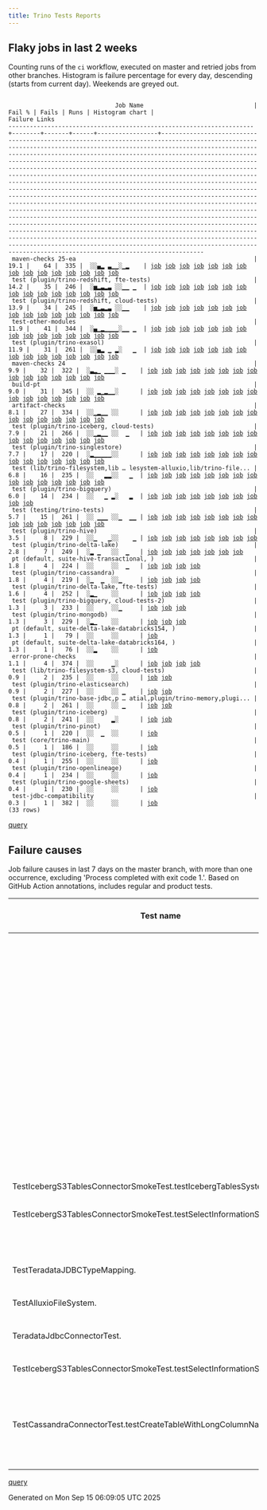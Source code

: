```yaml
---
title: Trino Tests Reports
---
```


## Flaky jobs in last 2 weeks

Counting runs of the `ci` workflow, executed on master and retried jobs from other branches.
Histogram is failure percentage for every day, descending (starts from current day).
Weekends are greyed out.
<pre><code>
                              Job Name                               | Fail % | Fails | Runs | Histogram chart |                                                                                                                                                                                                                                                                                                                                                                                                                                                                                                                                                                                                                  Failure Links                                                                                                                                                                                                                                                                                                                                                                                                                                                                                                                                                                                                                   
---------------------------------------------------------------------+--------+-------+------+-----------------+--------------------------------------------------------------------------------------------------------------------------------------------------------------------------------------------------------------------------------------------------------------------------------------------------------------------------------------------------------------------------------------------------------------------------------------------------------------------------------------------------------------------------------------------------------------------------------------------------------------------------------------------------------------------------------------------------------------------------------------------------------------------------------------------------------------------------------------------------------------------------------------------------------------------------------------------------------------------------------------------------------------------------------------------------------------------------------------------------------------------------------------------------------------------------------------------------------------------------------------------------
 maven-checks 25-ea                                                  |   19.1 |    64 |  335 |  ░░▄▂ ▃▁▁░▁▂    | <a href="https://github.com/trinodb/trino/actions/runs/17660143292/job/50194094687">job</a> <a href="https://github.com/trinodb/trino/actions/runs/17660143292/job/50194094687">job</a> <a href="https://github.com/trinodb/trino/actions/runs/17660143292/job/50194094687">job</a> <a href="https://github.com/trinodb/trino/actions/runs/17660143292/job/50194094687">job</a> <a href="https://github.com/trinodb/trino/actions/runs/17660143292/job/50194094687">job</a> <a href="https://github.com/trinodb/trino/actions/runs/17630006865/job/50095439434">job</a> <a href="https://github.com/trinodb/trino/actions/runs/17650190400/job/50158876928">job</a> <a href="https://github.com/trinodb/trino/actions/runs/17657871522/job/50184928161">job</a> <a href="https://github.com/trinodb/trino/actions/runs/17657871522/job/50184928161">job</a> <a href="https://github.com/trinodb/trino/actions/runs/17660143292/job/50191760066">job</a> <a href="https://github.com/trinodb/trino/actions/runs/17619200359/job/50060293383">job</a> <a href="https://github.com/trinodb/trino/actions/runs/17569837325/job/49903526563">job</a> <a href="https://github.com/trinodb/trino/actions/runs/17570462718/job/49905384729">job</a> <a href="https://github.com/trinodb/trino/actions/runs/17582995086/job/49943647699">job</a> <a href="https://github.com/trinodb/trino/actions/runs/17582995086/job/49952623544">job</a>  
 test (plugin/trino-redshift, fte-tests)                             |   14.2 |    35 |  246 |  ░▅▂▃▂▃ ░░▁▁ ▁  | <a href="https://github.com/trinodb/trino/actions/runs/17697126334/job/50297972193">job</a> <a href="https://github.com/trinodb/trino/actions/runs/17697126334/job/50297972193">job</a> <a href="https://github.com/trinodb/trino/actions/runs/17697126334/job/50301409782">job</a> <a href="https://github.com/trinodb/trino/actions/runs/17697126334/job/50301409782">job</a> <a href="https://github.com/trinodb/trino/actions/runs/17699095983/job/50302384435">job</a> <a href="https://github.com/trinodb/trino/actions/runs/17663936879/job/50202281612">job</a> <a href="https://github.com/trinodb/trino/actions/runs/17668507828/job/50214895890">job</a> <a href="https://github.com/trinodb/trino/actions/runs/17675959315/job/50238062892">job</a> <a href="https://github.com/trinodb/trino/actions/runs/17675997413/job/50238184773">job</a> <a href="https://github.com/trinodb/trino/actions/runs/17630006865/job/50095493975">job</a> <a href="https://github.com/trinodb/trino/actions/runs/17630128259/job/50095839430">job</a> <a href="https://github.com/trinodb/trino/actions/runs/17630918115/job/50098091637">job</a> <a href="https://github.com/trinodb/trino/actions/runs/17631862563/job/50100658545">job</a> <a href="https://github.com/trinodb/trino/actions/runs/17639504534/job/50123136616">job</a> <a href="https://github.com/trinodb/trino/actions/runs/17603248848/job/50009139230">job</a>  
 test (plugin/trino-redshift, cloud-tests)                           |   13.9 |    34 |  245 |  ░▅▂▃▂▃ ░░▁▁    | <a href="https://github.com/trinodb/trino/actions/runs/17697126334/job/50297972180">job</a> <a href="https://github.com/trinodb/trino/actions/runs/17697126334/job/50297972180">job</a> <a href="https://github.com/trinodb/trino/actions/runs/17697126334/job/50301409785">job</a> <a href="https://github.com/trinodb/trino/actions/runs/17697126334/job/50301409785">job</a> <a href="https://github.com/trinodb/trino/actions/runs/17699095983/job/50302384440">job</a> <a href="https://github.com/trinodb/trino/actions/runs/17663936879/job/50202281595">job</a> <a href="https://github.com/trinodb/trino/actions/runs/17668507828/job/50214895884">job</a> <a href="https://github.com/trinodb/trino/actions/runs/17675959315/job/50238062916">job</a> <a href="https://github.com/trinodb/trino/actions/runs/17675997413/job/50238184758">job</a> <a href="https://github.com/trinodb/trino/actions/runs/17630006865/job/50095493992">job</a> <a href="https://github.com/trinodb/trino/actions/runs/17630128259/job/50095839400">job</a> <a href="https://github.com/trinodb/trino/actions/runs/17630918115/job/50098091680">job</a> <a href="https://github.com/trinodb/trino/actions/runs/17631862563/job/50100658557">job</a> <a href="https://github.com/trinodb/trino/actions/runs/17639504534/job/50123136656">job</a> <a href="https://github.com/trinodb/trino/actions/runs/17603248848/job/50009139216">job</a>  
 test-other-modules                                                  |   11.9 |    41 |  344 |  ░▄▁▂▁▁▁▁░▁▁ ▁  | <a href="https://github.com/trinodb/trino/actions/runs/17697126334/job/50297949644">job</a> <a href="https://github.com/trinodb/trino/actions/runs/17697126334/job/50297949644">job</a> <a href="https://github.com/trinodb/trino/actions/runs/17697126334/job/50301409187">job</a> <a href="https://github.com/trinodb/trino/actions/runs/17697126334/job/50301409187">job</a> <a href="https://github.com/trinodb/trino/actions/runs/17668507828/job/50214815451">job</a> <a href="https://github.com/trinodb/trino/actions/runs/17680415495/job/50253036027">job</a> <a href="https://github.com/trinodb/trino/actions/runs/17630128259/job/50095797726">job</a> <a href="https://github.com/trinodb/trino/actions/runs/17630132068/job/50095807031">job</a> <a href="https://github.com/trinodb/trino/actions/runs/17646526015/job/50145803127">job</a> <a href="https://github.com/trinodb/trino/actions/runs/17657114104/job/50182531485">job</a> <a href="https://github.com/trinodb/trino/actions/runs/17657871522/job/50184928286">job</a> <a href="https://github.com/trinodb/trino/actions/runs/17606371752/job/50017937039">job</a> <a href="https://github.com/trinodb/trino/actions/runs/17628636729/job/50091355195">job</a> <a href="https://github.com/trinodb/trino/actions/runs/17569837325/job/49903526613">job</a> <a href="https://github.com/trinodb/trino/actions/runs/17570462718/job/49905384745">job</a>  
 test (plugin/trino-exasol)                                          |   11.9 |    31 |  261 |  ░░▄▂ ▁ ▂░   ▁  | <a href="https://github.com/trinodb/trino/actions/runs/17660143292/job/50194095767">job</a> <a href="https://github.com/trinodb/trino/actions/runs/17660143292/job/50194095767">job</a> <a href="https://github.com/trinodb/trino/actions/runs/17660143292/job/50194095767">job</a> <a href="https://github.com/trinodb/trino/actions/runs/17660143292/job/50194095767">job</a> <a href="https://github.com/trinodb/trino/actions/runs/17660143292/job/50194095767">job</a> <a href="https://github.com/trinodb/trino/actions/runs/17630006865/job/50095493977">job</a> <a href="https://github.com/trinodb/trino/actions/runs/17630918115/job/50098091653">job</a> <a href="https://github.com/trinodb/trino/actions/runs/17660143292/job/50191801080">job</a> <a href="https://github.com/trinodb/trino/actions/runs/17660143292/job/50191801080">job</a> <a href="https://github.com/trinodb/trino/actions/runs/17660143292/job/50191801080">job</a> <a href="https://github.com/trinodb/trino/actions/runs/17582995086/job/49943730191">job</a> <a href="https://github.com/trinodb/trino/actions/runs/17582995086/job/49952627300">job</a> <a href="https://github.com/trinodb/trino/actions/runs/17597096120/job/49991797539">job</a> <a href="https://github.com/trinodb/trino/actions/runs/17597096120/job/49993450658">job</a> <a href="https://github.com/trinodb/trino/actions/runs/17564284509/job/49887843060">job</a>  
 maven-checks 24                                                     |    9.9 |    32 |  322 |  ░▃▂▁ ▁▁▁░ ▁    | <a href="https://github.com/trinodb/trino/actions/runs/17697126334/job/50297949621">job</a> <a href="https://github.com/trinodb/trino/actions/runs/17697126334/job/50297949621">job</a> <a href="https://github.com/trinodb/trino/actions/runs/17699095983/job/50302362535">job</a> <a href="https://github.com/trinodb/trino/actions/runs/17657871522/job/50202516504">job</a> <a href="https://github.com/trinodb/trino/actions/runs/17657871522/job/50202516504">job</a> <a href="https://github.com/trinodb/trino/actions/runs/17657871522/job/50204891060">job</a> <a href="https://github.com/trinodb/trino/actions/runs/17657871522/job/50204891060">job</a> <a href="https://github.com/trinodb/trino/actions/runs/17661876542/job/50196529459">job</a> <a href="https://github.com/trinodb/trino/actions/runs/17646526015/job/50145802755">job</a> <a href="https://github.com/trinodb/trino/actions/runs/17650190400/job/50158876927">job</a> <a href="https://github.com/trinodb/trino/actions/runs/17657871522/job/50184928176">job</a> <a href="https://github.com/trinodb/trino/actions/runs/17657871522/job/50184928176">job</a> <a href="https://github.com/trinodb/trino/actions/runs/17603248848/job/50009095624">job</a> <a href="https://github.com/trinodb/trino/actions/runs/17569837325/job/49903526558">job</a> <a href="https://github.com/trinodb/trino/actions/runs/17581480647/job/49938662373">job</a>  
 build-pt                                                            |    9.0 |    31 |  345 |  ░░ ▂▁▂▁▁░      | <a href="https://github.com/trinodb/trino/actions/runs/17631862563/job/50100621025">job</a> <a href="https://github.com/trinodb/trino/actions/runs/17643059345/job/50134345906">job</a> <a href="https://github.com/trinodb/trino/actions/runs/17643059345/job/50134345906">job</a> <a href="https://github.com/trinodb/trino/actions/runs/17650190400/job/50158877028">job</a> <a href="https://github.com/trinodb/trino/actions/runs/17657871522/job/50184928222">job</a> <a href="https://github.com/trinodb/trino/actions/runs/17606371752/job/50017937061">job</a> <a href="https://github.com/trinodb/trino/actions/runs/17619200359/job/50060293330">job</a> <a href="https://github.com/trinodb/trino/actions/runs/17628636729/job/50091355167">job</a> <a href="https://github.com/trinodb/trino/actions/runs/17585622883/job/49952694294">job</a> <a href="https://github.com/trinodb/trino/actions/runs/17595261335/job/49985886792">job</a> <a href="https://github.com/trinodb/trino/actions/runs/17595261335/job/49985886792">job</a> <a href="https://github.com/trinodb/trino/actions/runs/17596775483/job/49990740738">job</a> <a href="https://github.com/trinodb/trino/actions/runs/17596775483/job/49990740738">job</a> <a href="https://github.com/trinodb/trino/actions/runs/17548389105/job/49834990822">job</a> <a href="https://github.com/trinodb/trino/actions/runs/17548389105/job/49834990822">job</a>  
 artifact-checks                                                     |    8.1 |    27 |  334 |  ░░▁▂▁▁ ░░      | <a href="https://github.com/trinodb/trino/actions/runs/17663936879/job/50202240761">job</a> <a href="https://github.com/trinodb/trino/actions/runs/17684430694/job/50266031620">job</a> <a href="https://github.com/trinodb/trino/actions/runs/17684430694/job/50266031620">job</a> <a href="https://github.com/trinodb/trino/actions/runs/17619841585/job/50146411200">job</a> <a href="https://github.com/trinodb/trino/actions/runs/17619841585/job/50146411200">job</a> <a href="https://github.com/trinodb/trino/actions/runs/17619841585/job/50146411200">job</a> <a href="https://github.com/trinodb/trino/actions/runs/17619841585/job/50147658947">job</a> <a href="https://github.com/trinodb/trino/actions/runs/17619841585/job/50147658947">job</a> <a href="https://github.com/trinodb/trino/actions/runs/17619841585/job/50062543817">job</a> <a href="https://github.com/trinodb/trino/actions/runs/17619841585/job/50062543817">job</a> <a href="https://github.com/trinodb/trino/actions/runs/17619841585/job/50062543817">job</a> <a href="https://github.com/trinodb/trino/actions/runs/17619841585/job/50081219576">job</a> <a href="https://github.com/trinodb/trino/actions/runs/17619841585/job/50081219576">job</a> <a href="https://github.com/trinodb/trino/actions/runs/17595261335/job/49985886737">job</a> <a href="https://github.com/trinodb/trino/actions/runs/17595261335/job/49985886737">job</a>  
 test (plugin/trino-iceberg, cloud-tests)                            |    7.9 |    21 |  266 |  ░░▁▂▁▁ ░░  ▁   | <a href="https://github.com/trinodb/trino/actions/runs/17675959315/job/50238062823">job</a> <a href="https://github.com/trinodb/trino/actions/runs/17675997413/job/50238184764">job</a> <a href="https://github.com/trinodb/trino/actions/runs/17630918115/job/50098091603">job</a> <a href="https://github.com/trinodb/trino/actions/runs/17631862563/job/50100658512">job</a> <a href="https://github.com/trinodb/trino/actions/runs/17646526015/job/50145914766">job</a> <a href="https://github.com/trinodb/trino/actions/runs/17660143292/job/50191801106">job</a> <a href="https://github.com/trinodb/trino/actions/runs/17660143292/job/50191801106">job</a> <a href="https://github.com/trinodb/trino/actions/runs/17619200359/job/50060381783">job</a> <a href="https://github.com/trinodb/trino/actions/runs/17571183698/job/49907593060">job</a> <a href="https://github.com/trinodb/trino/actions/runs/17571183698/job/49907593060">job</a> <a href="https://github.com/trinodb/trino/actions/runs/17582995086/job/49943730284">job</a> <a href="https://github.com/trinodb/trino/actions/runs/17564284509/job/49887843111">job</a> <a href="https://github.com/trinodb/trino/actions/runs/17478884174/job/49645204011">job</a> <a href="https://github.com/trinodb/trino/actions/runs/17434780354/job/49501865284">job</a> <a href="https://github.com/trinodb/trino/actions/runs/17434780354/job/49501865284">job</a>  
 test (plugin/trino-singlestore)                                     |    7.7 |    17 |  220 |  ░▂▁▁▁▁▁░░      | <a href="https://github.com/trinodb/trino/actions/runs/17691057049/job/50284613992">job</a> <a href="https://github.com/trinodb/trino/actions/runs/17691057049/job/50284613992">job</a> <a href="https://github.com/trinodb/trino/actions/runs/17675997413/job/50238184755">job</a> <a href="https://github.com/trinodb/trino/actions/runs/17640244384/job/50125464864">job</a> <a href="https://github.com/trinodb/trino/actions/runs/17640244384/job/50125464864">job</a> <a href="https://github.com/trinodb/trino/actions/runs/17655660370/job/50177709387">job</a> <a href="https://github.com/trinodb/trino/actions/runs/17619200359/job/50060381934">job</a> <a href="https://github.com/trinodb/trino/actions/runs/17624436933/job/50077731051">job</a> <a href="https://github.com/trinodb/trino/actions/runs/17624436933/job/50077731051">job</a> <a href="https://github.com/trinodb/trino/actions/runs/17569837325/job/49903568321">job</a> <a href="https://github.com/trinodb/trino/actions/runs/17598156156/job/49994905704">job</a> <a href="https://github.com/trinodb/trino/actions/runs/17545867111/job/49827179870">job</a> <a href="https://github.com/trinodb/trino/actions/runs/17555458890/job/49858475384">job</a> <a href="https://github.com/trinodb/trino/actions/runs/17555458890/job/49858475384">job</a> <a href="https://github.com/trinodb/trino/actions/runs/17555458890/job/49858475384">job</a>  
 test (lib/trino-filesystem,lib … lesystem-alluxio,lib/trino-file... |    6.8 |    16 |  235 |  ░░   ▂▂░░   ▁  | <a href="https://github.com/trinodb/trino/actions/runs/17569837325/job/49903568223">job</a> <a href="https://github.com/trinodb/trino/actions/runs/17596775483/job/49990798959">job</a> <a href="https://github.com/trinodb/trino/actions/runs/17596775483/job/49990798959">job</a> <a href="https://github.com/trinodb/trino/actions/runs/17596775483/job/49990798959">job</a> <a href="https://github.com/trinodb/trino/actions/runs/17540671319/job/49811735530">job</a> <a href="https://github.com/trinodb/trino/actions/runs/17540671319/job/49811735530">job</a> <a href="https://github.com/trinodb/trino/actions/runs/17540671319/job/49826832580">job</a> <a href="https://github.com/trinodb/trino/actions/runs/17540671319/job/49826832580">job</a> <a href="https://github.com/trinodb/trino/actions/runs/17545867111/job/49827179764">job</a> <a href="https://github.com/trinodb/trino/actions/runs/17448082907/job/49547203451">job</a> <a href="https://github.com/trinodb/trino/actions/runs/17394539973/job/49373944915">job</a> <a href="https://github.com/trinodb/trino/actions/runs/17398007937/job/49384352317">job</a> <a href="https://github.com/trinodb/trino/actions/runs/17398007937/job/49384352317">job</a> <a href="https://github.com/trinodb/trino/actions/runs/17410769170/job/49427218248">job</a> <a href="https://github.com/trinodb/trino/actions/runs/17413234423/job/49435430032">job</a>  
 test (plugin/trino-bigquery)                                        |    6.0 |    14 |  234 |  ░░   ▁ ▂░   ▂  | <a href="https://github.com/trinodb/trino/actions/runs/17571183698/job/49907593008">job</a> <a href="https://github.com/trinodb/trino/actions/runs/17571183698/job/49907593008">job</a> <a href="https://github.com/trinodb/trino/actions/runs/17582995086/job/49943730297">job</a> <a href="https://github.com/trinodb/trino/actions/runs/17522911115/job/49769293328">job</a> <a href="https://github.com/trinodb/trino/actions/runs/17439591689/job/49518881381">job</a> <a href="https://github.com/trinodb/trino/actions/runs/17392797220/job/49369526556">job</a> <a href="https://github.com/trinodb/trino/actions/runs/17394539973/job/49373944928">job</a> <a href="https://github.com/trinodb/trino/actions/runs/17395602983/job/49376905795">job</a> <a href="https://github.com/trinodb/trino/actions/runs/17398720581/job/49386716695">job</a> <a href="https://github.com/trinodb/trino/actions/runs/17399696876/job/49389797396">job</a>                                                                                                                                                                                                                                                                                                                                                                                                                  
 test (testing/trino-tests)                                          |    5.7 |    15 |  261 |  ░░ ▁▁▁ ░░▁  ▁▁ | <a href="https://github.com/trinodb/trino/actions/runs/17657114104/job/50182608522">job</a> <a href="https://github.com/trinodb/trino/actions/runs/17657871522/job/50185114456">job</a> <a href="https://github.com/trinodb/trino/actions/runs/17657871522/job/50185114456">job</a> <a href="https://github.com/trinodb/trino/actions/runs/17608848924/job/50025974278">job</a> <a href="https://github.com/trinodb/trino/actions/runs/17619200359/job/50060381982">job</a> <a href="https://github.com/trinodb/trino/actions/runs/17571183698/job/49907593123">job</a> <a href="https://github.com/trinodb/trino/actions/runs/17571183698/job/49907593123">job</a> <a href="https://github.com/trinodb/trino/actions/runs/17481848895/job/49653506212">job</a> <a href="https://github.com/trinodb/trino/actions/runs/17484719252/job/49661484113">job</a> <a href="https://github.com/trinodb/trino/actions/runs/17478884174/job/49645204052">job</a> <a href="https://github.com/trinodb/trino/actions/runs/17400033150/job/49390922336">job</a> <a href="https://github.com/trinodb/trino/actions/runs/17400851027/job/49393523673">job</a> <a href="https://github.com/trinodb/trino/actions/runs/17401941931/job/49396951386">job</a> <a href="https://github.com/trinodb/trino/actions/runs/17370860953/job/49306211788">job</a> <a href="https://github.com/trinodb/trino/actions/runs/17370860953/job/49306211788">job</a>  
 test (plugin/trino-hive)                                            |    3.5 |     8 |  229 |  ░░▁   ▁░░    ▁ | <a href="https://github.com/trinodb/trino/actions/runs/17684430694/job/50266097255">job</a> <a href="https://github.com/trinodb/trino/actions/runs/17684430694/job/50266097255">job</a> <a href="https://github.com/trinodb/trino/actions/runs/17555458890/job/49858475362">job</a> <a href="https://github.com/trinodb/trino/actions/runs/17555458890/job/49858475362">job</a> <a href="https://github.com/trinodb/trino/actions/runs/17555458890/job/49858475362">job</a> <a href="https://github.com/trinodb/trino/actions/runs/17478884174/job/49645203991">job</a> <a href="https://github.com/trinodb/trino/actions/runs/17370860953/job/49306211686">job</a> <a href="https://github.com/trinodb/trino/actions/runs/17370860953/job/49306211686">job</a>                                                                                                                                                                                                                                                                                                                                                                                                                                                                                                                                                                                  
 test (plugin/trino-delta-lake)                                      |    2.8 |     7 |  249 |  ░▂ ▁   ░░  ▁   | <a href="https://github.com/trinodb/trino/actions/runs/17691057049/job/50284613947">job</a> <a href="https://github.com/trinodb/trino/actions/runs/17691057049/job/50284613947">job</a> <a href="https://github.com/trinodb/trino/actions/runs/17677268740/job/50242497268">job</a> <a href="https://github.com/trinodb/trino/actions/runs/17640244384/job/50125464755">job</a> <a href="https://github.com/trinodb/trino/actions/runs/17640244384/job/50125464755">job</a> <a href="https://github.com/trinodb/trino/actions/runs/17437275724/job/49510567606">job</a> <a href="https://github.com/trinodb/trino/actions/runs/17446668703/job/49542783573">job</a>                                                                                                                                                                                                                                                                                                                                                                                                                                                                                                                                                                                                                                                                  
 pt (default, suite-hive-transactional, )                            |    1.8 |     4 |  224 |  ░░     ░░  ▁   | <a href="https://github.com/trinodb/trino/actions/runs/17655660370/job/50178811091">job</a> <a href="https://github.com/trinodb/trino/actions/runs/17434780354/job/49503332877">job</a> <a href="https://github.com/trinodb/trino/actions/runs/17434780354/job/49503332877">job</a> <a href="https://github.com/trinodb/trino/actions/runs/17394539973/job/49374539869">job</a>                                                                                                                                                                                                                                                                                                                                                                                                                                                                                                                                                                                                                                                                                                                                                                                                                                                                                                                  
 test (plugin/trino-cassandra)                                       |    1.8 |     4 |  219 |  ░▁  ▁  ░░▁     | <a href="https://github.com/trinodb/trino/actions/runs/17699095983/job/50302384392">job</a> <a href="https://github.com/trinodb/trino/actions/runs/17606371752/job/50018008988">job</a> <a href="https://github.com/trinodb/trino/actions/runs/17484717053/job/49661486551">job</a> <a href="https://github.com/trinodb/trino/actions/runs/17469191848/job/49612989816">job</a>                                                                                                                                                                                                                                                                                                                                                                                                                                                                                                                                                                                                                                                                                                                                                                                                                                                                                                                  
 test (plugin/trino-delta-lake, fte-tests)                           |    1.6 |     4 |  252 |  ░▂▁    ░░      | <a href="https://github.com/trinodb/trino/actions/runs/17697126334/job/50297972167">job</a> <a href="https://github.com/trinodb/trino/actions/runs/17697126334/job/50297972167">job</a> <a href="https://github.com/trinodb/trino/actions/runs/17684430694/job/50266097268">job</a> <a href="https://github.com/trinodb/trino/actions/runs/17684430694/job/50266097268">job</a>                                                                                                                                                                                                                                                                                                                                                                                                                                                                                                                                                                                                                                                                                                                                                                                                                                                                                                                  
 test (plugin/trino-bigquery, cloud-tests-2)                         |    1.3 |     3 |  233 |  ░░     ░░▁     | <a href="https://github.com/trinodb/trino/actions/runs/17484719252/job/49661484037">job</a> <a href="https://github.com/trinodb/trino/actions/runs/17453545455/job/49562745727">job</a> <a href="https://github.com/trinodb/trino/actions/runs/17441865154/job/49526687325">job</a>                                                                                                                                                                                                                                                                                                                                                                                                                                                                                                                                                                                                                                                                                                                                                                                                                                                                                                                                                                                                  
 test (plugin/trino-mongodb)                                         |    1.3 |     3 |  229 |  ░▂▁    ░░      | <a href="https://github.com/trinodb/trino/actions/runs/17697126334/job/50297972172">job</a> <a href="https://github.com/trinodb/trino/actions/runs/17697126334/job/50297972172">job</a> <a href="https://github.com/trinodb/trino/actions/runs/17687261598/job/50274628598">job</a>                                                                                                                                                                                                                                                                                                                                                                                                                                                                                                                                                                                                                                                                                                                                                                                                                                                                                                                                                                                                  
 pt (default, suite-delta-lake-databricks154, )                      |    1.3 |     1 |   79 |  ░░     ░░      | <a href="https://github.com/trinodb/trino/actions/runs/17392810389/job/49369968383">job</a>                                                                                                                                                                                                                                                                                                                                                                                                                                                                                                                                                                                                                                                                                                                                                                                                                                                                                                                                                                                                                                                                                                                                                                  
 pt (default, suite-delta-lake-databricks164, )                      |    1.3 |     1 |   76 |  ░░▂    ░░      | <a href="https://github.com/trinodb/trino/actions/runs/17663936879/job/50202637267">job</a>                                                                                                                                                                                                                                                                                                                                                                                                                                                                                                                                                                                                                                                                                                                                                                                                                                                                                                                                                                                                                                                                                                                                                                  
 error-prone-checks                                                  |    1.1 |     4 |  374 |  ░░     ▁░      | <a href="https://github.com/trinodb/trino/actions/runs/17569837325/job/49903526598">job</a> <a href="https://github.com/trinodb/trino/actions/runs/17570462718/job/49905384738">job</a> <a href="https://github.com/trinodb/trino/actions/runs/17530720727/job/49787294027">job</a> <a href="https://github.com/trinodb/trino/actions/runs/17474414319/job/49630557215">job</a>                                                                                                                                                                                                                                                                                                                                                                                                                                                                                                                                                                                                                                                                                                                                                                                                                                                                                                                  
 test (lib/trino-filesystem-s3, cloud-tests)                         |    0.9 |     2 |  235 |  ░░     ░░      | <a href="https://github.com/trinodb/trino/actions/runs/17557558473/job/49865609379">job</a> <a href="https://github.com/trinodb/trino/actions/runs/17400552411/job/49392563386">job</a>                                                                                                                                                                                                                                                                                                                                                                                                                                                                                                                                                                                                                                                                                                                                                                                                                                                                                                                                                                                                                                                                                  
 test (plugin/trino-elasticsearch)                                   |    0.9 |     2 |  227 |  ░░     ░░ ▁    | <a href="https://github.com/trinodb/trino/actions/runs/17462739520/job/49591107328">job</a> <a href="https://github.com/trinodb/trino/actions/runs/17462739520/job/49591107328">job</a>                                                                                                                                                                                                                                                                                                                                                                                                                                                                                                                                                                                                                                                                                                                                                                                                                                                                                                                                                                                                                                                                                  
 test (plugin/trino-base-jdbc,p … atial,plugin/trino-memory,plugi... |    0.8 |     2 |  261 |  ░░     ░░ ▁    | <a href="https://github.com/trinodb/trino/actions/runs/17453545455/job/49562745705">job</a> <a href="https://github.com/trinodb/trino/actions/runs/17474414319/job/49630655182">job</a>                                                                                                                                                                                                                                                                                                                                                                                                                                                                                                                                                                                                                                                                                                                                                                                                                                                                                                                                                                                                                                                                                  
 test (plugin/trino-iceberg)                                         |    0.8 |     2 |  241 |  ░░     ▂░      | <a href="https://github.com/trinodb/trino/actions/runs/17630918115/job/50098091613">job</a> <a href="https://github.com/trinodb/trino/actions/runs/17530720727/job/49787311082">job</a>                                                                                                                                                                                                                                                                                                                                                                                                                                                                                                                                                                                                                                                                                                                                                                                                                                                                                                                                                                                                                                                                                  
 test (plugin/trino-pinot)                                           |    0.5 |     1 |  220 |  ░░  ▁  ░░      | <a href="https://github.com/trinodb/trino/actions/runs/17606371752/job/50018009063">job</a>                                                                                                                                                                                                                                                                                                                                                                                                                                                                                                                                                                                                                                                                                                                                                                                                                                                                                                                                                                                                                                                                                                                                                                  
 test (core/trino-main)                                              |    0.5 |     1 |  186 |  ░░     ░░      | <a href="https://github.com/trinodb/trino/actions/runs/17413234423/job/49435430045">job</a>                                                                                                                                                                                                                                                                                                                                                                                                                                                                                                                                                                                                                                                                                                                                                                                                                                                                                                                                                                                                                                                                                                                                                                  
 test (plugin/trino-iceberg, fte-tests)                              |    0.4 |     1 |  255 |  ░░     ░░      | <a href="https://github.com/trinodb/trino/actions/runs/17677268740/job/50242497328">job</a>                                                                                                                                                                                                                                                                                                                                                                                                                                                                                                                                                                                                                                                                                                                                                                                                                                                                                                                                                                                                                                                                                                                                                                  
 test (plugin/trino-openlineage)                                     |    0.4 |     1 |  234 |  ░░     ░░      | <a href="https://github.com/trinodb/trino/actions/runs/17474414319/job/49630655273">job</a>                                                                                                                                                                                                                                                                                                                                                                                                                                                                                                                                                                                                                                                                                                                                                                                                                                                                                                                                                                                                                                                                                                                                                                  
 test (plugin/trino-google-sheets)                                   |    0.4 |     1 |  230 |  ░░     ░░      | <a href="https://github.com/trinodb/trino/actions/runs/17376638287/job/49324400266">job</a>                                                                                                                                                                                                                                                                                                                                                                                                                                                                                                                                                                                                                                                                                                                                                                                                                                                                                                                                                                                                                                                                                                                                                                  
 test-jdbc-compatibility                                             |    0.3 |     1 |  382 |  ░░     ░░      | <a href="https://github.com/trinodb/trino/actions/runs/17474414319/job/49630557184">job</a>                                                                                                                                                                                                                                                                                                                                                                                                                                                                                                                                                                                                                                                                                                                                                                                                                                                                                                                                                                                                                                                                                                                                                                  
(33 rows)
</code></pre>
[query](https://github.com/trinodb/reports/blob/fdf73c15a68b8f33ebf5c831276b924257e3237c/sql/tests/jobs.sql)

## Failure causes

Job failure causes in last 7 days on the master branch, with more than one occurrence,
excluding 'Process completed with exit code 1.'.
Based on GitHub Action annotations, includes regular and product tests.

| Test name                                                               | Message                                                                                                                                                                                    | Test failures | Run failures | % of runs | First seen at           | Last seen at            | Failure Links                                                                                                                                                                                                                                                                                                                                                                                                    |
| ----------------------------------------------------------------------- | ------------------------------------------------------------------------------------------------------------------------------------------------------------------------------------------ | -------------:| ------------:| ---------:| ----------------------- | ----------------------- | ---------------------------------------------------------------------------------------------------------------------------------------------------------------------------------------------------------------------------------------------------------------------------------------------------------------------------------------------------------------------------------------------------------------- |
|                                                                         | Process completed with exit code 255.                                                                                                                                                      |            48 |           22 |       4.0 | 2025-09-08 21:51:52.000 | 2025-09-13 17:02:06.000 | <a href="https://github.com/trinodb/trino/actions/runs/17564284509/job/49887843161">job</a> <a href="https://github.com/trinodb/trino/actions/runs/17564284509/job/49887843179">job</a> <a href="https://github.com/trinodb/trino/actions/runs/17571183698/job/49907593099">job</a> <a href="https://github.com/trinodb/trino/actions/runs/17571183698/job/49907593113">job</a> <a href="https://github.com/trinodb/trino/actions/runs/17581480647/job/49938723792">job</a>  |
|                                                                         | The action has timed out.                                                                                                                                                                  |            43 |           25 |       4.5 | 2025-09-08 05:36:04.000 | 2025-09-13 16:34:20.000 | <a href="https://github.com/trinodb/trino/actions/runs/17540671319/job/49811696365">job</a> <a href="https://github.com/trinodb/trino/actions/runs/17545867111/job/49827179870">job</a> <a href="https://github.com/trinodb/trino/actions/runs/17548389105/job/49834990822">job</a> <a href="https://github.com/trinodb/trino/actions/runs/17548389105/job/49847055335">job</a> <a href="https://github.com/trinodb/trino/actions/runs/17564284509/job/49887763035">job</a>  |
|                                                                         | The operation was canceled.                                                                                                                                                                |            15 |            4 |       0.7 | 2025-09-09 02:40:08.000 | 2025-09-12 16:49:38.000 | <a href="https://github.com/trinodb/trino/actions/runs/17569837325/job/49903550244">job</a> <a href="https://github.com/trinodb/trino/actions/runs/17569837325/job/49904146318">job</a> <a href="https://github.com/trinodb/trino/actions/runs/17569837325/job/49904146325">job</a> <a href="https://github.com/trinodb/trino/actions/runs/17569837325/job/49904146334">job</a> <a href="https://github.com/trinodb/trino/actions/runs/17569837325/job/49904146335">job</a>  |
|                                                                         | The job has exceeded the maximum execution time of 15m0s                                                                                                                                   |             9 |            4 |       0.7 | 2025-09-09 02:40:08.000 | 2025-09-12 16:49:38.000 | <a href="https://github.com/trinodb/trino/actions/runs/17569837325/job/49903550244">job</a> <a href="https://github.com/trinodb/trino/actions/runs/17570462718/job/49905413922">job</a> <a href="https://github.com/trinodb/trino/actions/runs/17572543682/job/49911270896">job</a> <a href="https://github.com/trinodb/trino/actions/runs/17572543682/job/49911270906">job</a> <a href="https://github.com/trinodb/trino/actions/runs/17680415495/job/50253086431">job</a>  |
|                                                                         | Specify a \`Locale\` when calling \`String\#to\{Lower,Upper\}Case\`. \(Note: there are multiple suggested fixes; the third may be most appropriate if you're dealing with ASCII Strings.\) |             6 |            1 |       0.2 | 2025-09-09 02:43:14.000 | 2025-09-09 02:43:14.000 | <a href="https://github.com/trinodb/trino/actions/runs/17569837325/job/49903526598">job</a> <a href="https://github.com/trinodb/trino/actions/runs/17569837325/job/49903526598">job</a> <a href="https://github.com/trinodb/trino/actions/runs/17569837325/job/49903526598">job</a> <a href="https://github.com/trinodb/trino/actions/runs/17569837325/job/49903526598">job</a> <a href="https://github.com/trinodb/trino/actions/runs/17569837325/job/49903526598">job</a>  |
|                                                                         | Canceling since a higher priority waiting request for workflow=ci,\&lt;br/\&gt;                                                                                                                  |             6 |            1 |       0.2 | 2025-09-09 03:04:49.000 | 2025-09-09 03:04:57.000 | <a href="https://github.com/trinodb/trino/actions/runs/17569837325/job/49904146318">job</a> <a href="https://github.com/trinodb/trino/actions/runs/17569837325/job/49904146325">job</a> <a href="https://github.com/trinodb/trino/actions/runs/17569837325/job/49904146334">job</a> <a href="https://github.com/trinodb/trino/actions/runs/17569837325/job/49904146335">job</a> <a href="https://github.com/trinodb/trino/actions/runs/17569837325/job/49904146344">job</a>  |
| TestIcebergS3TablesConnectorSmokeTest.testIcebergTablesSystemTable      | Failed to list tables                                                                                                                                                                      |             5 |            5 |       0.9 | 2025-09-08 21:30:25.000 | 2025-09-12 13:49:00.000 | <a href="https://github.com/trinodb/trino/actions/runs/17564284509/job/49887843111">job</a> <a href="https://github.com/trinodb/trino/actions/runs/17571183698/job/49907593060">job</a> <a href="https://github.com/trinodb/trino/actions/runs/17619200359/job/50060381783">job</a> <a href="https://github.com/trinodb/trino/actions/runs/17631862563/job/50100658512">job</a> <a href="https://github.com/trinodb/trino/actions/runs/17675997413/job/50238184764">job</a>  |
| TestIcebergS3TablesConnectorSmokeTest.testSelectInformationSchemaTables | Multiple Failures \(1 failure\)\&lt;br/\&gt;                                                                                                                                                     |             4 |            4 |       0.7 | 2025-09-09 04:11:09.000 | 2025-09-12 13:45:33.000 | <a href="https://github.com/trinodb/trino/actions/runs/17571183698/job/49907593060">job</a> <a href="https://github.com/trinodb/trino/actions/runs/17619200359/job/50060381783">job</a> <a href="https://github.com/trinodb/trino/actions/runs/17646526015/job/50145914766">job</a> <a href="https://github.com/trinodb/trino/actions/runs/17675959315/job/50238062823">job</a>                                                                                  |
|                                                                         | extra format arguments: used 0, provided 2                                                                                                                                                 |             3 |            1 |       0.2 | 2025-09-09 03:24:05.000 | 2025-09-09 03:24:05.000 | <a href="https://github.com/trinodb/trino/actions/runs/17570462718/job/49905384738">job</a> <a href="https://github.com/trinodb/trino/actions/runs/17570462718/job/49905384738">job</a> <a href="https://github.com/trinodb/trino/actions/runs/17570462718/job/49905384738">job</a>                                                                                                                                                                  |
| TestTeradataJDBCTypeMapping.                                            | Hostname required for standard connection. Environment variable: hostname                                                                                                                  |             3 |            3 |       0.5 | 2025-09-09 02:45:45.000 | 2025-09-09 05:39:39.000 | <a href="https://github.com/trinodb/trino/actions/runs/17569837325/job/49903526613">job</a> <a href="https://github.com/trinodb/trino/actions/runs/17570462718/job/49905384745">job</a> <a href="https://github.com/trinodb/trino/actions/runs/17572543682/job/49911242811">job</a>                                                                                                                                                                  |
| TestAlluxioFileSystem.                                                  | Container startup failed for image alluxio/alluxio:2.9.5                                                                                                                                   |             3 |            3 |       0.5 | 2025-09-08 05:39:01.000 | 2025-09-09 02:38:58.000 | <a href="https://github.com/trinodb/trino/actions/runs/17540671319/job/49811735530">job</a> <a href="https://github.com/trinodb/trino/actions/runs/17545867111/job/49827179764">job</a> <a href="https://github.com/trinodb/trino/actions/runs/17569837325/job/49903568223">job</a>                                                                                                                                                                  |
| TeradataJdbcConnectorTest.                                              | Hostname required for standard connection. Environment variable: hostname                                                                                                                  |             3 |            3 |       0.5 | 2025-09-09 02:45:45.000 | 2025-09-09 05:39:39.000 | <a href="https://github.com/trinodb/trino/actions/runs/17569837325/job/49903526613">job</a> <a href="https://github.com/trinodb/trino/actions/runs/17570462718/job/49905384745">job</a> <a href="https://github.com/trinodb/trino/actions/runs/17572543682/job/49911242811">job</a>                                                                                                                                                                  |
| TestIcebergS3TablesConnectorSmokeTest.testSelectInformationSchemaTables | Error listing tables for catalog iceberg: Failed to list tables                                                                                                                            |             2 |            2 |       0.4 | 2025-09-08 21:30:25.000 | 2025-09-11 01:22:36.000 | <a href="https://github.com/trinodb/trino/actions/runs/17564284509/job/49887843111">job</a> <a href="https://github.com/trinodb/trino/actions/runs/17630918115/job/50098091603">job</a>                                                                                                                                                                                                                                                  |
|                                                                         | createSchema overrides method in BaseJdbcClient; expected @Override                                                                                                                        |             2 |            1 |       0.2 | 2025-09-09 02:43:14.000 | 2025-09-09 02:43:14.000 | <a href="https://github.com/trinodb/trino/actions/runs/17569837325/job/49903526598">job</a> <a href="https://github.com/trinodb/trino/actions/runs/17569837325/job/49903526598">job</a>                                                                                                                                                                                                                                                  |
| TestCassandraConnectorTest.testCreateTableWithLongColumnName            | Expecting value to be false but was true                                                                                                                                                   |             2 |            2 |       0.4 | 2025-09-10 07:35:06.000 | 2025-09-13 16:36:03.000 | <a href="https://github.com/trinodb/trino/actions/runs/17606371752/job/50018008988">job</a> <a href="https://github.com/trinodb/trino/actions/runs/17699095983/job/50302384392">job</a>                                                                                                                                                                                                                                                  |
|                                                                         | dropSchema overrides method in BaseJdbcClient; expected @Override                                                                                                                          |             2 |            1 |       0.2 | 2025-09-09 02:43:14.000 | 2025-09-09 02:43:14.000 | <a href="https://github.com/trinodb/trino/actions/runs/17569837325/job/49903526598">job</a> <a href="https://github.com/trinodb/trino/actions/runs/17569837325/job/49903526598">job</a>                                                                                                                                                                                                                                                  |

[query](https://github.com/trinodb/reports/blob/fdf73c15a68b8f33ebf5c831276b924257e3237c/sql/tests/annotations.sql)

Generated on Mon Sep 15 06:09:05 UTC 2025
